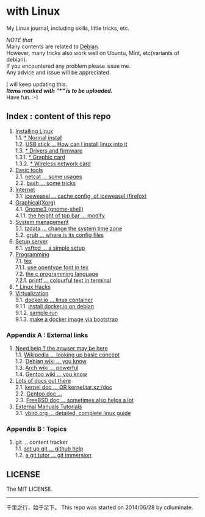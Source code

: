 # with Linux

My Linux journal, including skills, little tricks, etc.  
  
*NOTE that*   
Many contents are related to [Debian](https://www.debian.org).  
However, many tricks also work well on Ubuntu, Mint, etc(variants of debian).  
If you encountered any problem please issue me.  
Any advice and issue will be appreciated.  
  
[I](https://github.com/CDLuminate) will keep updating this.  
___Items marked with "\*" is to be uploaded.___  
Have fun.  :-)  
  
## Index : content of this repo
1. [Installing Linux](./install)  
1.1. [\* Normal install]()  
1.2. [USB stick ... How can I install linux into it](./install/install-linux-into-usb-stick.txt)  
1.3. [\* Drivers and firmware]()  
1.3.1. [\* Graphic card]()  
1.3.2. [\* Wireless network card]()  
2. [Basic tools](./basic_tools)  
2.1. [netcat ... some usages](./basic_tools/netcat.txt)  
2.2. [bash ... some tricks](./basic_tools/bash_tricks.txt)  
3. [Internet](./internet)  
3.1. [iceweasel ... cache config, of iceweasel (firefox)](./internet/iceweasel-cache.txt)  
4. [Graphical(Xorg)](./x)  
4.1. [Gnome3 (gnome-shell)](./x/gnome)  
4.1.1. [the height of top bar ... modify](./x/gnome/topbar.txt)  
5. [System management](./config)  
5.1. [tzdata ... change the system time zone](./config/time_zone_change.txt)  
5.2. [grub ... where is its config files](./config/grub_config_file_location.txt)  
6. [Setup server](./server)  
6.1. [vsftpd ... a simple setup](./server/BriefVsftpd.tex)  
7. [Programming](./lang)  
7.1. [tex](./lang/tex)  
7.1.1. [use opentype font in tex](./lang/tex/tex-opentype-font.txt)  
7.2. [the c programming language](./lang/c/)  
7.2.1. [printf ... colourful text in terminal](./lang/c/printf_colour.c)  
8. [\* Linux Hacks]()  
9. [Virtualization](./virt)  
9.1. [docker.io ... linux container](./virt/docker/)  
9.1.1. [install docker.io on debian](./virt/docker/docker.install.txt)  
9.1.2. [sample run](./virt/docker/dockerizing.txt)  
9.1.3. [make a docker image via bootstrap](./virt/docker/docker.make.image.txt)  
  
### Appendix A : External links
1. [Need help ? the anwser may be here](https://google.com)  
1.1. [Wikipedia ... looking up basic concept](http://wikipedia.org)  
1.2. [Debian wiki ... you know](https://wiki.debian.org)  
1.3. [Arch wiki ... powerful](https://wiki.archlinux.org)  
1.4. [Gentoo wiki ... you know](https://wiki.gentoo.org/wiki/Main_Page)  
2. [Lots of docs out there](https://google.com)  
2.1. [kernel doc ... OR kernel.tar.xz:/doc](https://www.kernel.org/doc)  
2.2. [Gentoo doc ...](http://www.gentoo.org/doc)  
2.3. [FreeBSD doc ... sometimes also helps a lot](https://www.freebsd.org/docs.html)  
3. [External Manuals Tutorials]()  
3.1. [vbird.org ... detailed, complete linux guide](http://linux.vbird.org)  
  
### Appendix B : Topics
1. git ... content tracker  
1.1. [set up git ... github help](https://help.github.com/articles/set-up-git)  
1.2. [a git tutor ... git immersion](http://gitimmersion.com/)  

## LICENSE
The MIT LICENSE.  

---
千里之行，始于足下。
This repo was started on 2014/06/28 by cdluminate.  
